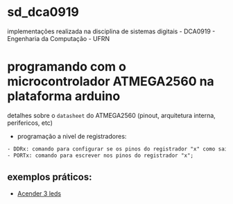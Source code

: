 # sd_dca0919
implementações realizada na disciplina de sistemas digitais - DCA0919 - Engenharia da Computação - UFRN

# programando com o microcontrolador ATMEGA2560 na plataforma arduino

detalhes sobre o `datasheet` do ATMEGA2560 (pinout, arquitetura interna, perifericos, etc)

- programação a nivel de registradores:

```txt
- DDRx: comando para configurar se os pinos do registrador "x" como saida ou entrada. 1 = saida, 0 = entrada;
- PORTx: comando para escrever nos pinos do registrador "x";
```
## exemplos práticos: 
- [Acender 3 leds](https://github.com/CarlosG18/sd_dca0919/blob/main/exemples/exemple1/exemple1.md)
